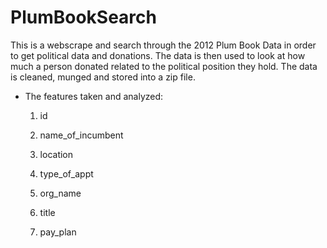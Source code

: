 # PlumBookSearch
This is a webscrape and search through the 2012 Plum Book Data in order to get political data and donations. 
The data is then used to look at how much a person donated related to the political position they hold. The data is cleaned, munged and stored into a zip file. 

- The features taken and analyzed:
  1. id
  
  2. name_of_incumbent
  
  3. location
  
  4. type_of_appt
  
  5. org_name
  
  6. title
  
  7. pay_plan


